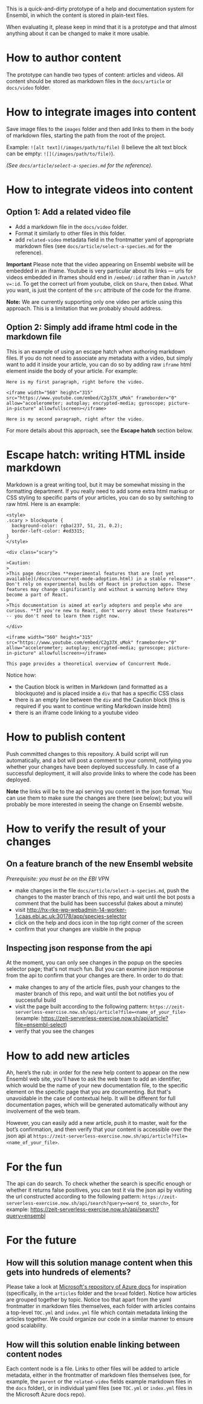 This is a quick-and-dirty prototype of a help and documentation system for Ensembl, in which the content is stored in plain-text files.

When evaluating it, please keep in mind that it is a prototype and that almost anything about it can be changed to make it more usable.

# How to author content
The prototype can handle two types of content: articles and videos. All content should be stored as markdown files in the `docs/article` or `docs/video` folder.

# How to integrate images into content
Save image files to the `images` folder and then add links to them in the body of markdown files, starting the path from the root of the project.

Example: `![alt text](/images/path/to/file)` (I believe the alt text block can be empty: `![](/images/path/to/file)`).

_(See `docs/article/select-a-species.md` for the reference)_.

# How to integrate videos into content

## Option 1: Add a related video file
- Add a markdown file in the `docs/video` folder.
- Format it similarly to other files in this folder.
- add `related-video` metadata field in the frontmatter yaml of appropriate markdown files (see `docs/article/select-a-species.md` for the reference).

**Important** Please note that the video appearing on Ensembl website will be embedded in an iframe. Youtube is very particular about its links — urls for videos embedded in iframes should end in `/embed/:id` rather than in `/watch?v=:id`. To get the correct url from youtube, click on `Share`, then `Embed`. What you want, is just the content of the `src` attribute of the code for the iframe.

**Note:** We are currently supporting only one video per article using this approach. This is a limitation that we probably should address.

## Option 2: Simply add iframe html code in the markdown file
This is an example of using an escape hatch when authoring markdown files. If you do not need to associate any metadata with a video, but simply want to add it inside your article, you can do so by adding raw `iframe` html element inside the body of your article. For example:

```
Here is my first paragraph, right before the video.

<iframe width="560" height="315" src="https://www.youtube.com/embed/C2g37X_uMok" frameborder="0" allow="accelerometer; autoplay; encrypted-media; gyroscope; picture-in-picture" allowfullscreen></iframe>

Here is my second paragraph, right after the video.
```

For more details about this approach, see the **Escape hatch** section below.

# Escape hatch: writing HTML inside markdown
Markdown is a great writing tool, but it may be somewhat missing in the formatting department. If you really need to add some extra html markup or CSS styling to specific parts of your articles, you can do so by switching to raw html. Here is an example:

```
<style>
.scary > blockquote {
  background-color: rgba(237, 51, 21, 0.2);
  border-left-color: #ed3315;
}
</style>

<div class="scary">

>Caution:
>
>This page describes **experimental features that are [not yet available](/docs/concurrent-mode-adoption.html) in a stable release**. Don't rely on experimental builds of React in production apps. These features may change significantly and without a warning before they become a part of React.
>
>This documentation is aimed at early adopters and people who are curious. **If you're new to React, don't worry about these features** -- you don't need to learn them right now.

</div>

<iframe width="560" height="315" src="https://www.youtube.com/embed/C2g37X_uMok" frameborder="0" allow="accelerometer; autoplay; encrypted-media; gyroscope; picture-in-picture" allowfullscreen></iframe>

This page provides a theoretical overview of Concurrent Mode.
```

Notice how:
- the Caution block is written in Markdown (and formatted as a blockquote) and is placed inside a `div` that has a specific CSS class
- there is an empty line between the `div` and the Caution block (this is required if you want to continue writing Markdown inside html)
- there is an iframe code linking to a youtube video

# How to publish content
Push committed changes to this repository. A build script will run automatically, and a bot will post a comment to your commit, notifying you whether your changes have been deployed successfully. In case of a successful deployment, it will also provide links to where the code has been deployed.

**Note** the links will be to the api serving you content in the json format. You can use them to make sure the changes are there (see below); but you will probably be more interested in seeing the change on Ensembl website.

# How to verify the result of your changes

## On a feature branch of the new Ensembl website

_Prerequisite: you must be on the EBI VPN_

- make changes in the file `docs/article/select-a-species.md`, push the changes to the master branch of this repo, and wait until the bot posts a comment that the build has been successful (takes about a minute)
- visit http://hx-rke-wp-webadmin-14-worker-1.caas.ebi.ac.uk:30178/app/species-selector
- click on the help and docs icon in the top right corner of the screen
- confirm that your changes are visible in the popup

## Inspecting json response from the api

At the moment, you can only see changes in the popup on the species selector page; that's not much fun. But you can examine json response from the api to confirm that your changes are there. In order to do that:

- make changes to any of the article files, push your changes to the master branch of this repo, and wait until the bot notifies you of successful build
- visit the page built according to the following pattern: `https://zeit-serverless-exercise.now.sh/api/article?file=<name_of_your_file>` (example: https://zeit-serverless-exercise.now.sh/api/article?file=ensembl-select)
- verify that you see the changes

# How to add new articles

Ah, here’s the rub: in order for the new help content to appear on the new Ensembl web site, you'll have to ask the web team to add an identifier, which would be the name of your new documentation file, to the specific element on the specific page that you are documenting. But that's unavoidable in the case of contextual help. It will be different for full documentation pages, which will be generated automatically without any involvement of the web team.

However, you can easily add a new article, push it to master, wait for the bot’s confirmation, and then verify that your content is accessible over the json api at `https://zeit-serverless-exercise.now.sh/api/article?file=<name_of_your_file>`.

# For the fun

The api can do search. To check whether the search is specific enough or whether it returns false positives, you can test it via the json api by visiting the url constructed according to the following pattern: `https://zeit-serverless-exercise.now.sh/api/search?query=<word_to_search>`, for example: https://zeit-serverless-exercise.now.sh/api/search?query=ensembl

# For the future

## How will this solution manage content when this gets into hundreds of elements?

Please take a look at [Microsoft's repository of Azure docs](https://github.com/MicrosoftDocs/azure-docs) for inspiration (specifically, in the `articles` folder and the `bread` folder). Notice how articles are grouped together by topic. Notice too that apart from the yaml frontmatter in markdown files themselves, each folder with articles contains a top-level `TOC.yml` and `index.yml` file which contain metadata linking the articles together. We could organize our code in a similar manner to ensure good scalability.

## How will this solution enable linking between content nodes

Each content node is a file. Links to other files will be added to article metadata, either in the frontmatter of markdown files themselves (see, for example, the `parent` or the `related-video` fields example markdown files in the `docs` folder), or in individual yaml files (see `TOC.yml` or `index.yml` files in the Microsoft Azure docs repo).
